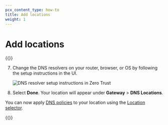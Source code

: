 ```yaml
---
pcx_content_type: how-to
title: Add locations
weight: 1
---
```


# Add locations

{{<render file="gateway/_add-locations.md">}}

7. Change the DNS resolvers on your router, browser, or OS by following the setup instructions in the UI.

   ![DNS resolver setup instructions in Zero Trust](/images/cloudflare-one/policies/location-setup-instructions.png)

8. Select **Done**. Your location will appear under **Gateway** > **DNS Locations**.

You can now apply [DNS policies](/cloudflare-one/policies/gateway/dns-policies/) to your location using the [Location selector](/cloudflare-one/policies/gateway/dns-policies/#location).

{{<render file="gateway/_add-locations-static-ip-warning.md">}}
